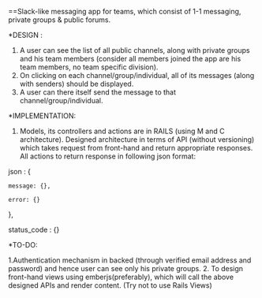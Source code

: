 ==Slack-like messaging app for teams, which consist of 1-1 messaging, private groups & public forums.

*DESIGN : 

1. A user can see the list of all public channels, along with private groups and his team members (consider all members joined the app are his team members, no team specific division).
2. On clicking on each channel/group/individual, all of its messages (along with senders) should be displayed.
3. A user can there itself send the message to that channel/group/individual.

*IMPLEMENTATION:

1. Models, its controllers and actions are in RAILS (using M and C architecture). Designed architecture in terms of API (without versioning) which takes request from front-hand and return appropriate responses. All actions to return response in following json format:

json : { 

    message: {},

    error: {}

},

status_code : {}


*TO-DO:

1.Authentication mechanism in backed (through verified email address and password) and hence user can see only his private groups.
2. To design front-hand views using emberjs(preferably), which will call the above designed APIs and render content. (Try not to use Rails Views)
